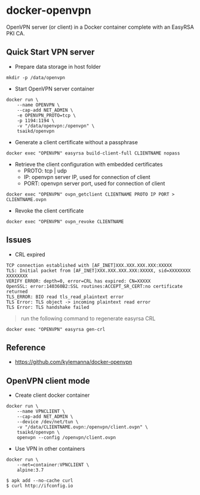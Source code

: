 docker-openvpn
==============

OpenVPN server (or client) in a Docker container complete with an EasyRSA PKI CA.

## Quick Start VPN server

* Prepare data storage in host folder

```
mkdir -p /data/openvpn
```

* Start OpenVPN server container

```
docker run \
	--name OPENVPN \
	--cap-add NET_ADMIN \
	-e OPENVPN_PROTO=tcp \
	-p 1194:1194 \
	-v "/data/openvpn:/openvpn" \
	tsaikd/openvpn
```

* Generate a client certificate without a passphrase

```
docker exec "OPENVPN" easyrsa build-client-full CLIENTNAME nopass
```

* Retrieve the client configuration with embedded certificates
	* PROTO: tcp | udp
	* IP: openvpn server IP, used for connection of client
	* PORT: openvpn server port, used for connection of client

```
docker exec "OPENVPN" ovpn_getclient CLIENTNAME PROTO IP PORT > CLIENTNAME.ovpn
```

* Revoke the client certificate

```
docker exec "OPENVPN" ovpn_revoke CLIENTNAME
```

## Issues

* CRL expired
```
TCP connection established with [AF_INET]XXX.XXX.XXX.XXX:XXXXX
TLS: Initial packet from [AF_INET]XXX.XXX.XXX.XXX:XXXXX, sid=XXXXXXXX XXXXXXXX
VERIFY ERROR: depth=0, error=CRL has expired: CN=XXXXX
OpenSSL: error:140360B2:SSL routines:ACCEPT_SR_CERT:no certificate returned
TLS_ERROR: BIO read tls_read_plaintext error
TLS Error: TLS object -> incoming plaintext read error
TLS Error: TLS handshake failed
```

> run the following command to regenerate easyrsa CRL
```
docker exec "OPENVPN" easyrsa gen-crl
```

## Reference

* https://github.com/kylemanna/docker-openvpn

## OpenVPN client mode

* Create client docker container

```
docker run \
	--name VPNCLIENT \
	--cap-add NET_ADMIN \
	--device /dev/net/tun \
	-v "/data/CLIENTNAME.ovpn:/openvpn/client.ovpn" \
	tsaikd/openvpn \
	openvpn --config /openvpn/client.ovpn
```

* Use VPN in other containers

```
docker run \
	--net=container:VPNCLIENT \
	alpine:3.7

$ apk add --no-cache curl
$ curl http://ifconfig.io
```

